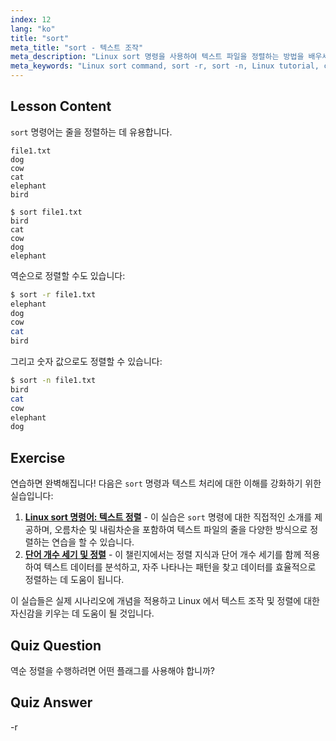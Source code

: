 ```yaml
---
index: 12
lang: "ko"
title: "sort"
meta_title: "sort - 텍스트 조작"
meta_description: "Linux sort 명령을 사용하여 텍스트 파일을 정렬하는 방법을 배우세요. 역순 및 숫자 정렬과 같은 옵션을 알아보세요. Linux 명령줄 기술을 향상시키세요!"
meta_keywords: "Linux sort command, sort -r, sort -n, Linux tutorial, command line, beginner Linux, sort guide"
---
```


## Lesson Content

`sort` 명령어는 줄을 정렬하는 데 유용합니다.

```plaintext
file1.txt
dog
cow
cat
elephant
bird

$ sort file1.txt
bird
cat
cow
dog
elephant
```

역순으로 정렬할 수도 있습니다:

```bash
$ sort -r file1.txt
elephant
dog
cow
cat
bird
```

그리고 숫자 값으로도 정렬할 수 있습니다:

```bash
$ sort -n file1.txt
bird
cat
cow
elephant
dog
```

## Exercise

연습하면 완벽해집니다! 다음은 `sort` 명령과 텍스트 처리에 대한 이해를 강화하기 위한 실습입니다:

1. **[Linux sort 명령어: 텍스트 정렬](https://labex.io/ko/labs/linux-linux-sort-command-text-sorting-219196)** - 이 실습은 `sort` 명령에 대한 직접적인 소개를 제공하며, 오름차순 및 내림차순을 포함하여 텍스트 파일의 줄을 다양한 방식으로 정렬하는 연습을 할 수 있습니다.
2. **[단어 개수 세기 및 정렬](https://labex.io/ko/labs/linux-word-count-and-sorting-388125)** - 이 챌린지에서는 정렬 지식과 단어 개수 세기를 함께 적용하여 텍스트 데이터를 분석하고, 자주 나타나는 패턴을 찾고 데이터를 효율적으로 정렬하는 데 도움이 됩니다.

이 실습들은 실제 시나리오에 개념을 적용하고 Linux 에서 텍스트 조작 및 정렬에 대한 자신감을 키우는 데 도움이 될 것입니다.

## Quiz Question

역순 정렬을 수행하려면 어떤 플래그를 사용해야 합니까?

## Quiz Answer

-r
